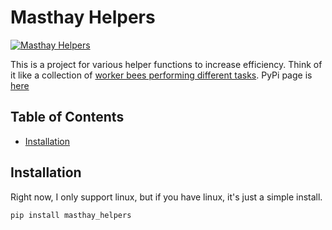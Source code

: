 # Masthay Helpers

[![Masthay Helpers](https://edibleaspen.ediblecommunities.com/sites/default/files/images/article/hive-1.jpg)](https://en.wikipedia.org/wiki/Worker_bee#Worker_activities)

This is a project for various helper functions to increase efficiency.
Think of it like a collection of [worker bees performing different tasks](https://en.wikipedia.org/wiki/Worker_bee#Worker_activities).
PyPi page is [here](https://pypi.org/project/masthay-helpers/)

## Table of Contents
- [Installation](#installation)

## Installation
Right now, I only support linux, but if you have linux, it's just a simple
install.
```bash
pip install masthay_helpers
